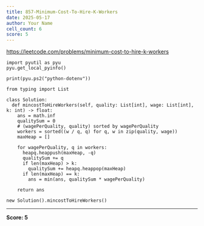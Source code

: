 ```yaml
---
title: 857-Minimum-Cost-To-Hire-K-Workers
date: 2025-05-17
author: Your Name
cell_count: 6
score: 5
---
```


https://leetcode.com/problems/minimum-cost-to-hire-k-workers


```
import pyutil as pyu
pyu.get_local_pyinfo()
```


```
print(pyu.ps2("python-dotenv"))
```


```
from typing import List
```


```
class Solution:
  def mincostToHireWorkers(self, quality: List[int], wage: List[int], k: int) -> float:
    ans = math.inf
    qualitySum = 0
    # (wagePerQuality, quality) sorted by wagePerQuality
    workers = sorted((w / q, q) for q, w in zip(quality, wage))
    maxHeap = []

    for wagePerQuality, q in workers:
      heapq.heappush(maxHeap, -q)
      qualitySum += q
      if len(maxHeap) > k:
        qualitySum += heapq.heappop(maxHeap)
      if len(maxHeap) == k:
        ans = min(ans, qualitySum * wagePerQuality)

    return ans
```


```
new Solution().mincostToHireWorkers()
```


---
**Score: 5**